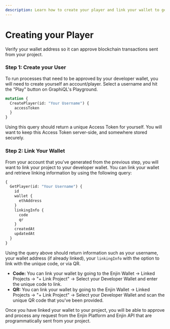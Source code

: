 ```yaml
---
description: Learn how to create your player and link your wallet to get started
---
```


# Creating your Player

Verify your wallet address so it can approve blockchain transactions sent from your project.

### **Step 1: Create your User**

To run processes that need to be approved by your developer wallet, you will need to create yourself an account/player. Select a username and hit the "Play" button on GraphiQL's Playground. 

```graphql
mutation {
  CreatePlayer(id: "Your Username") {
    accessToken
  }
}
```

Using this query should return a unique Access Token for yourself. You will want to keep this Access Token server-side, and somewhere stored securely.

### Step 2: Link Your Wallet

From your account that you've generated from the previous step, you will want to link your project to your developer wallet. You can link your wallet and retrieve linking information by using the following query:

```graphql
{
  GetPlayer(id: "Your Username") {
    id
    wallet {
      ethAddress
    }
    linkingInfo {
      code
      qr
    }
    createdAt
    updatedAt
  }
}
```

Using the query above should return information such as your username, your wallet address \(if already linked\), your `linkingInfo` with the option to link with the unique code, or via QR. 

* **Code:** You can link your wallet by going to the Enjin Wallet -&gt; Linked Projects -&gt; "+ Link Project" -&gt; Select your Developer Wallet and enter the unique code to link. 
* **QR:** You can link your wallet by going to the Enjin Wallet -&gt; Linked Projects -&gt; "+ Link Project" -&gt; Select your Developer Wallet and scan the unique QR code that you've been provided. 

Once you have linked your wallet to your project, you will be able to approve and process any request from the Enjin Platform and Enjin API that are programmatically sent from your project. 

